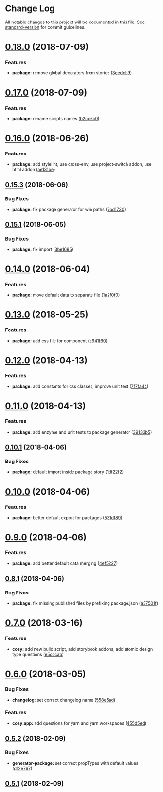 # Change Log

All notable changes to this project will be documented in this file. See [standard-version](https://github.com/conventional-changelog/standard-version) for commit guidelines.

<a name="0.18.0"></a>
# [0.18.0](https://github.com/matthiaskomarek/cosy/compare/v0.17.0...v0.18.0) (2018-07-09)


### Features

* **package:** remove global decorators from stories ([3eedcb9](https://github.com/matthiaskomarek/cosy/commit/3eedcb9))



<a name="0.17.0"></a>
# [0.17.0](https://github.com/matthiaskomarek/cosy/compare/v0.16.0...v0.17.0) (2018-07-09)


### Features

* **package:** rename scripts names ([b2cc6c0](https://github.com/matthiaskomarek/cosy/commit/b2cc6c0))



<a name="0.16.0"></a>
# [0.16.0](https://github.com/matthiaskomarek/cosy/compare/v0.15.3...v0.16.0) (2018-06-26)


### Features

* **package:** add stylelint, use cross-env, use project-switch addon, use html addon ([ae131be](https://github.com/matthiaskomarek/cosy/commit/ae131be))



<a name="0.15.3"></a>
## [0.15.3](https://github.com/matthiaskomarek/cosy/compare/v0.15.1...v0.15.3) (2018-06-06)


### Bug Fixes

* **package:** fix package generator for win paths ([7bd1730](https://github.com/matthiaskomarek/cosy/commit/7bd1730))



<a name="0.15.1"></a>
## [0.15.1](https://github.com/matthiaskomarek/cosy/compare/v0.14.0...v0.15.1) (2018-06-05)


### Bug Fixes

* **package:** fix import ([3be1685](https://github.com/matthiaskomarek/cosy/commit/3be1685))



<a name="0.14.0"></a>
# [0.14.0](https://github.com/matthiaskomarek/cosy/compare/v0.13.0...v0.14.0) (2018-06-04)


### Features

* **package:** move default data to separate file ([1a2f0f0](https://github.com/matthiaskomarek/cosy/commit/1a2f0f0))



<a name="0.13.0"></a>
# [0.13.0](https://github.com/matthiaskomarek/cosy/compare/v0.12.0...v0.13.0) (2018-05-25)


### Features

* **package:** add css file for component ([e941f60](https://github.com/matthiaskomarek/cosy/commit/e941f60))



<a name="0.12.0"></a>
# [0.12.0](https://github.com/matthiaskomarek/cosy/compare/v0.11.0...v0.12.0) (2018-04-13)


### Features

* **package:** add constants for css classes, improve unit test ([7f7fa44](https://github.com/matthiaskomarek/cosy/commit/7f7fa44))



<a name="0.11.0"></a>
# [0.11.0](https://github.com/matthiaskomarek/cosy/compare/v0.10.1...v0.11.0) (2018-04-13)


### Features

* **package:** add enzyme and unit tests to package generator ([39133b5](https://github.com/matthiaskomarek/cosy/commit/39133b5))



<a name="0.10.1"></a>
## [0.10.1](https://github.com/matthiaskomarek/cosy/compare/v0.10.0...v0.10.1) (2018-04-06)


### Bug Fixes

* **package:** default import inside package story ([1df22f2](https://github.com/matthiaskomarek/cosy/commit/1df22f2))



<a name="0.10.0"></a>
# [0.10.0](https://github.com/matthiaskomarek/cosy/compare/v0.9.0...v0.10.0) (2018-04-06)


### Features

* **package:** better default export for packages ([531df89](https://github.com/matthiaskomarek/cosy/commit/531df89))



<a name="0.9.0"></a>
# [0.9.0](https://github.com/matthiaskomarek/cosy/compare/v0.8.1...v0.9.0) (2018-04-06)


### Features

* **package:** add better default data merging ([4ef5227](https://github.com/matthiaskomarek/cosy/commit/4ef5227))



<a name="0.8.1"></a>
## [0.8.1](https://github.com/matthiaskomarek/cosy/compare/v0.8.0...v0.8.1) (2018-04-06)


### Bug Fixes

* **package:** fix missing published files by prefixing package.json ([a37501f](https://github.com/matthiaskomarek/cosy/commit/a37501f))



<a name="0.7.0"></a>
# [0.7.0](https://github.com/matthiaskomarek/cosy/compare/v0.6.0...v0.7.0) (2018-03-16)


### Features

* **cosy:** add new build script, add storybook addons, add atomic design type questions ([e5cccab](https://github.com/matthiaskomarek/cosy/commit/e5cccab))



<a name="0.6.0"></a>
# [0.6.0](https://github.com/matthiaskomarek/cosy/compare/v0.5.2...v0.6.0) (2018-03-05)


### Bug Fixes

* **changelog:** set correct changelog name ([558e5ad](https://github.com/matthiaskomarek/cosy/commit/558e5ad))


### Features

* **cosy:app:** add questions for yarn and yarn workspaces ([455d5ed](https://github.com/matthiaskomarek/cosy/commit/455d5ed))



<a name="0.5.2"></a>
## [0.5.2](https://github.com/matthiaskomarek/cosy/compare/v0.5.1...v0.5.2) (2018-02-09)


### Bug Fixes

* **generator-package:** set correct propTypes with default values ([d12e767](https://github.com/matthiaskomarek/cosy/commit/d12e767))



<a name="0.5.1"></a>
## [0.5.1](https://github.com/matthiaskomarek/cosy/compare/v0.5.0...v0.5.1) (2018-02-09)
